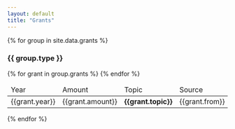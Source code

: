 ```yaml
---
layout: default
title: "Grants"
---
```

{% for group in site.data.grants %}
<h3>{{ group.type }}</h3>
<table class="table table-striped table-bordered table-responsive">
    <thead class="thead-dark">
        <tr>
            <td scope="col">Year</td>
            <td scope="col">Amount</td>
            <td scope="col">Topic</td>
            <td scope="col">Source</td>
            <td scope="col">PI</td>
        </tr>
    </thead>
    <tbody>
    {% for grant in group.grants %}
    <tr>
        <td>{{grant.year}}</td>
        <td>{{grant.amount}}</td>
        <td><strong>{{grant.topic}}</strong></td>
        <td>{{grant.from}}</td>
        <td>{{grant.to}}</td>
    </tr>
    {% endfor %}
    </tbody>
</table>
{% endfor %}